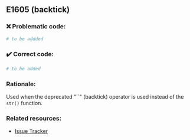 ## E1605 (backtick)

### :x: Problematic code:

```python
# to be addded
```

### :heavy_check_mark: Correct code:

```python
# to be added
```

### Rationale:

Used when the deprecated "``" (backtick) operator is used instead of the
`str()` function.

### Related resources:

- [Issue Tracker](https://github.com/PyCQA/pylint/issues?q=is%3Aissue+%22backtick%22+OR+%22E1605%22)
